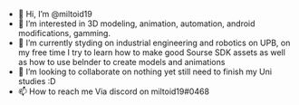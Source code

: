 - 👋 Hi, I’m @miltoid19
- 👀 I’m interested in 3D modeling, animation, automation, android modifications, gamming.
- 🌱 I’m currently styding on industrial engineering and robotics on UPB, on my free time I try to learn how to make good Sourse SDK assets as
well as how to use belnder to create models and animations
- 💞️ I’m looking to collaborate on nothing yet still need to finish my Uni studies :D
- 📫 How to reach me Via discord on miltoid19#0468

<!---
miltoid19/miltoid19 is a ✨ special ✨ repository because its `README.md` (this file) appears on your GitHub profile.
You can click the Preview link to take a look at your changes.
--->
